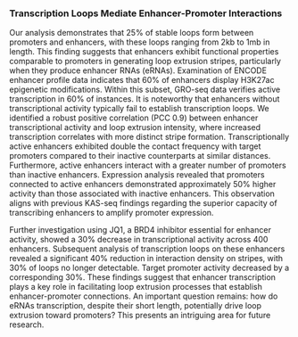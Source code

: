 ### Transcription Loops Mediate Enhancer-Promoter Interactions

Our analysis demonstrates that 25% of stable loops form between promoters and enhancers, with these loops ranging from 2kb to 1mb in length. This finding suggests that enhancers exhibit functional properties comparable to promoters in generating loop extrusion stripes, particularly when they produce enhancer RNAs (eRNAs). Examination of ENCODE enhancer profile data indicates that 60% of enhancers display H3K27ac epigenetic modifications. Within this subset, GRO-seq data verifies active transcription in 60% of instances. It is noteworthy that enhancers without transcriptional activity typically fail to establish transcription loops. We identified a robust positive correlation (PCC 0.9) between enhancer transcriptional activity and loop extrusion intensity, where increased transcription correlates with more distinct stripe formation. Transcriptionally active enhancers exhibited double the contact frequency with target promoters compared to their inactive counterparts at similar distances. Furthermore, active enhancers interact with a greater number of promoters than inactive enhancers. Expression analysis revealed that promoters connected to active enhancers demonstrated approximately 50% higher activity than those associated with inactive enhancers. This observation aligns with previous KAS-seq findings regarding the superior capacity of transcribing enhancers to amplify promoter expression.

Further investigation using JQ1, a BRD4 inhibitor essential for enhancer activity, showed a 30% decrease in transcriptional activity across 400 enhancers. Subsequent analysis of transcription loops on these enhancers revealed a significant 40% reduction in interaction density on stripes, with 30% of loops no longer detectable. Target promoter activity decreased by a corresponding 30%. These findings suggest that enhancer transcription plays a key role in facilitating loop extrusion processes that establish enhancer-promoter connections. An important question remains: how do eRNAs transcription, despite their short length, potentially drive loop extrusion toward promoters? This presents an intriguing area for future research.